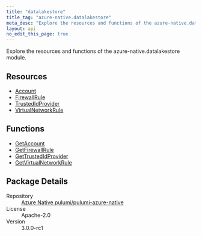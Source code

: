```yaml
---
title: "datalakestore"
title_tag: "azure-native.datalakestore"
meta_desc: "Explore the resources and functions of the azure-native.datalakestore module."
layout: api
no_edit_this_page: true
---
```


<!-- WARNING: this file was generated by Pulumi Docs Generator. -->
<!-- Do not edit by hand unless you're certain you know what you are doing! -->

Explore the resources and functions of the azure-native.datalakestore module.

<h2 id="resources">Resources</h2>
<ul class="api">
    <li><a href="account/" title="Account">Account</a></li>
    <li><a href="firewallrule/" title="FirewallRule">FirewallRule</a></li>
    <li><a href="trustedidprovider/" title="TrustedIdProvider">TrustedIdProvider</a></li>
    <li><a href="virtualnetworkrule/" title="VirtualNetworkRule">VirtualNetworkRule</a></li>
</ul>

<h2 id="functions">Functions</h2>
<ul class="api">
    <li><a href="getaccount/" title="GetAccount">GetAccount</a></li>
    <li><a href="getfirewallrule/" title="GetFirewallRule">GetFirewallRule</a></li>
    <li><a href="gettrustedidprovider/" title="GetTrustedIdProvider">GetTrustedIdProvider</a></li>
    <li><a href="getvirtualnetworkrule/" title="GetVirtualNetworkRule">GetVirtualNetworkRule</a></li>
</ul>

<h2 id="package-details">Package Details</h2>
<dl class="package-details">
	<dt>Repository</dt>
	<dd><a href="https://github.com/pulumi/pulumi-azure-native">Azure Native pulumi/pulumi-azure-native</a></dd>
	<dt>License</dt>
	<dd>Apache-2.0</dd>
	<dt>Version</dt>
	<dd>3.0.0-rc1</dd>
</dl>


